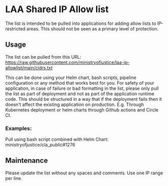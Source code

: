 # LAA Shared IP Allow list
The list is intended to be pulled into applications for adding allow lists to IP-restricted areas. This should not be seen as a primary level of protection.

## Usage
The list can be pulled from this URL: https://raw.githubusercontent.com/ministryofjustice/laa-ip-allowlist/main/cidrs.txt

This can be done using your Helm chart, bash scripts, pipeline configuration or any method that works best for you. For safety of your application, in case of failure or bad formatting in the list, please only pull the list as part of deployment and not as part of the application runtime code. This should be structured in a way that if the deployment fails then it doesn't affect the existing application on production. E.g. Through Kubernetes deployment or helm charts through Github actions and Circle CI. 

### Examples:

Pull using bash script combined with Helm Chart: ministryofjustice/cla_public#1276

## Maintenance
Please update the list without any spaces and comments. Use one IP range per line.
